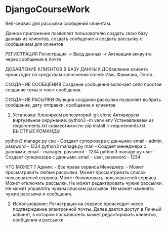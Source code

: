 # DjangoCourseWork

Веб-сервис для рассылки сообщений клиентам.

Данное приложение позволяет пользователю создать свою базу данных из клиентов, создать сообщение и создать рассылку с сообщением для клиентов.



РЕГИСТРАЦИЯ
Регистрация -> Ввод данных -> Активация аккаунта через сообщение в почте


ДОБАВЛЕНИЕ КЛИЕНТОВ В БАЗУ ДАННЫХ
ДОбавление клиента происходит по средствам заполнения полей: Имя, Фамилия, Почта.


СОЗДАНИЕ СООБЩЕНИЯ
Создание сообщения включает себя простое создание темы и текст сообщения.


СОЗДАНИЕ РАСЫЛКИ
Функция создания рассылки позволяет выбрать сообщение, дату отправки, сообщение и клиентов 



1) Установка:
Клонируем репозиторий :git clone <url>
Активируем виртуальное окружение: python3 -m venv env
Устанавливаем из requirements.txt совместимости: pip install -r requirements.txt
БЫСТРЫЕ КОМАНДЫ:

python3 manage.py csu - Создает суперюзера с данными: email - admin, password - 1234 
python3 manage.py man - Создает менеджера с данными: email - manager, password - 1234 
python3 manage.py user - Создает суперюзера с данными: email - user, password - 1234 

ЧТО МОЖЕТ:?
Админ: - Все права сервиса
Менеджер: - Может просматривать любые рассылки.
Может просматривать список пользователей сервиса.
Может блокировать пользователей сервиса.
Может отключать рассылки.
Не может редактировать чужие рассылки.
Не может управлять чужим списком рассылок.
Не может изменять чужие рассылки и сообщения.

2) Использование:
Регистрация на сервисе происходит через подтверждение электронной почты. 
Далее дается доступ в Личный кабинет, в котором пользователь может редактировать клиентов, сообщения и рассылки
